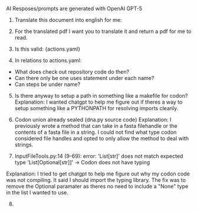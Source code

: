 AI Resposes/prompts are generated with OpenAI GPT-5

1. Translate this document into english for me:

2. For the translated pdf I want you to translate it and return a pdf for me to read.

3. Is this valid: {actions.yaml}

4. In relations to actions.yaml: 
 * What does check out repository code do then?
 * Can there only be one uses statement under each name?
 * Can steps be under name?
 
5. Is there anyway to setup a path in something like a makefile for codon?
Explanation: I wanted chatgpt to help me figure out if theres a way to setup something like a PYTHONPATH for resolving imports cleanly. 
6. Codon union already sealed {dna.py source code}
Explanation: I previously wrote a method that can take in a fasta filehandle or the contents of a fasta file in a string. I could not find what type codon considered file handles and opted to only allow the method to deal with strings. 

7. InputFileTools.py:14 (9-69): error: 'List[str]' does not match expected type 'List[Optional[str]]' -> Codon does not have typing

Explanation: I tried to get chatgpt to help me figure out why my codon code was not compiling. It said I should import the typing library. The fix was to remove the Optional paramater as theres no need to include a "None" type in the list I wanted to use.

8. 
